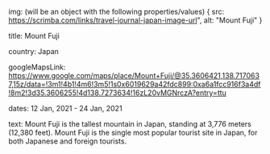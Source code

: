 img: (will be an object with the following properties/values)
{
    src: https://scrimba.com/links/travel-journal-japan-image-url",
    alt: "Mount Fuji"
}

title:
Mount Fuji

country:
Japan

googleMapsLink:
https://www.google.com/maps/place/Mount+Fuji/@35.3606421,138.7170637,15z/data=!3m1!4b1!4m6!3m5!1s0x6019629a42fdc899:0xa6a1fcc916f3a4df!8m2!3d35.3606255!4d138.7273634!16zL20vMGNrczA?entry=ttu

dates:
12 Jan, 2021 - 24 Jan, 2021

text:
Mount Fuji is the tallest mountain in Japan, standing at 3,776 meters (12,380 feet). Mount Fuji is the single most popular tourist site in Japan, for both Japanese and foreign tourists.
